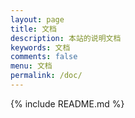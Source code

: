 ```yaml
---
layout: page
title: 文档
description: 本站的说明文档
keywords: 文档
comments: false
menu: 文档
permalink: /doc/
---
```


{% include README.md %}